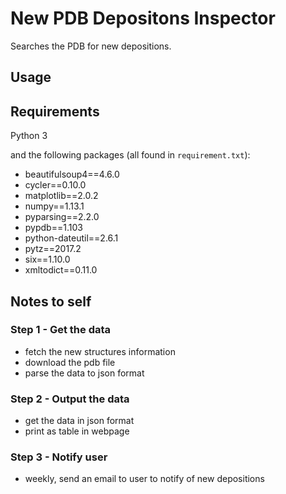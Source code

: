 # New PDB Depositons Inspector

Searches the PDB for new depositions.

## Usage

## Requirements

Python 3

and the following packages (all found in `requirement.txt`):

* beautifulsoup4==4.6.0
* cycler==0.10.0
* matplotlib==2.0.2
* numpy==1.13.1
* pyparsing==2.2.0
* pypdb==1.103
* python-dateutil==2.6.1
* pytz==2017.2
* six==1.10.0
* xmltodict==0.11.0


## Notes to self

### Step 1 - Get the data

- fetch the new structures information
- download the pdb file
- parse the data to json format

### Step 2 - Output the data

- get the data in json format
- print as table in webpage

### Step 3 - Notify user

- weekly, send an email to user to notify of new depositions
